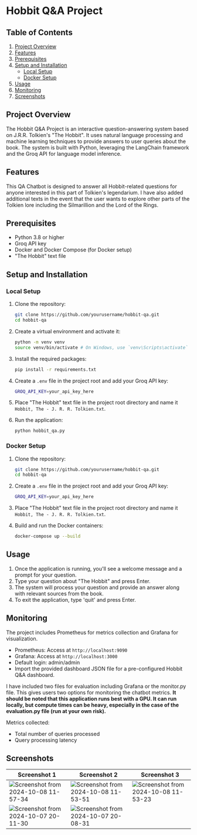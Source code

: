 # Hobbit Q&A Project

## Table of Contents

1. [Project Overview](#project-overview)
2. [Features](#features)
3. [Prerequisites](#prerequisites)
4. [Setup and Installation](#setup-and-installation)
   - [Local Setup](#local-setup)
   - [Docker Setup](#docker-setup)
5. [Usage](#usage)
6. [Monitoring](#monitoring)
7. [Screenshots](#screenshots)

## Project Overview

The Hobbit Q&A Project is an interactive question-answering system based on J.R.R. Tolkien's "The Hobbit". It uses natural language processing and machine learning techniques to provide answers to user queries about the book. The system is built with Python, leveraging the LangChain framework and the Groq API for language model inference.

## Features

This QA Chatbot is designed to answer all Hobbit-related questions for anyone interested in this part of Tolkien's legendarium. I have also added additional texts in the event that the user wants to explore other parts of the Tolkien lore including the Silmarillion and the Lord of the Rings.

## Prerequisites

- Python 3.8 or higher
- Groq API key
- Docker and Docker Compose (for Docker setup)
- "The Hobbit" text file 

## Setup and Installation

### Local Setup

1. Clone the repository:

    ```bash
    git clone https://github.com/yourusername/hobbit-qa.git
    cd hobbit-qa
    ```

2. Create a virtual environment and activate it:

    ```bash
    python -m venv venv
    source venv/bin/activate # On Windows, use `venv\Scripts\activate`
    ```

3. Install the required packages:

    ```bash
    pip install -r requirements.txt
    ```

4. Create a `.env` file in the project root and add your Groq API key:

    ```bash
    GROQ_API_KEY=your_api_key_here
    ```

5. Place "The Hobbit" text file in the project root directory and name it `Hobbit, The - J. R. R. Tolkien.txt`.

6. Run the application:

    ```bash
    python hobbit_qa.py
    ```

### Docker Setup

1. Clone the repository:

    ```bash
    git clone https://github.com/yourusername/hobbit-qa.git
    cd hobbit-qa
    ```

2. Create a `.env` file in the project root and add your Groq API key:

    ```bash
    GROQ_API_KEY=your_api_key_here
    ```

3. Place "The Hobbit" text file in the project root directory and name it `Hobbit, The - J. R. R. Tolkien.txt`.

4. Build and run the Docker containers:

    ```bash
    docker-compose up --build
    ```

## Usage

1. Once the application is running, you'll see a welcome message and a prompt for your question.
2. Type your question about "The Hobbit" and press Enter.
3. The system will process your question and provide an answer along with relevant sources from the book.
4. To exit the application, type 'quit' and press Enter.

## Monitoring

The project includes Prometheus for metrics collection and Grafana for visualization.

- Prometheus: Access at `http://localhost:9090`
- Grafana: Access at `http://localhost:3000`
- Default login: admin/admin
- Import the provided dashboard JSON file for a pre-configured Hobbit Q&A dashboard.

I have included two files for evaluation including Grafana or the monitor.py file. This gives users two options for monitoring the chatbot metrics. **It should be noted that this application runs best with a GPU. It can run locally, but compute times can be heavy, especially in the case of the evaluation.py file (run at your own risk).**

Metrics collected:

- Total number of queries processed
- Query processing latency

## Screenshots

| Screenshot 1 | Screenshot 2 | Screenshot 3 |
|--------------|--------------|--------------|
| ![Screenshot from 2024-10-08 11-57-34](https://github.com/user-attachments/assets/d3abe094-5646-4c9c-a32f-5ff9edde2946) | ![Screenshot from 2024-10-08 11-53-51](https://github.com/user-attachments/assets/17e315dc-d590-4a31-8bec-1be20027d8d0) | ![Screenshot from 2024-10-08 11-53-23](https://github.com/user-attachments/assets/e13e7f4f-6b48-48b2-b300-326a78a42633) |
| ![Screenshot from 2024-10-07 20-11-30](https://github.com/user-attachments/assets/f3781289-6a77-4659-8ef0-5e70deea9f11) | ![Screenshot from 2024-10-07 20-08-31](https://github.com/user-attachments/assets/24063645-f5b0-43c8-8df6-9b12bb4cf159) |              |
